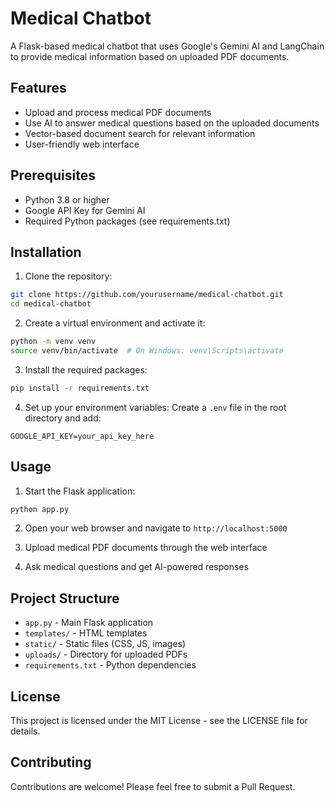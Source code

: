 # Medical Chatbot

A Flask-based medical chatbot that uses Google's Gemini AI and LangChain to provide medical information based on uploaded PDF documents.

## Features

- Upload and process medical PDF documents
- Use AI to answer medical questions based on the uploaded documents
- Vector-based document search for relevant information
- User-friendly web interface

## Prerequisites

- Python 3.8 or higher
- Google API Key for Gemini AI
- Required Python packages (see requirements.txt)

## Installation

1. Clone the repository:
```bash
git clone https://github.com/yourusername/medical-chatbot.git
cd medical-chatbot
```

2. Create a virtual environment and activate it:
```bash
python -m venv venv
source venv/bin/activate  # On Windows: venv\Scripts\activate
```

3. Install the required packages:
```bash
pip install -r requirements.txt
```

4. Set up your environment variables:
Create a `.env` file in the root directory and add:
```
GOOGLE_API_KEY=your_api_key_here
```

## Usage

1. Start the Flask application:
```bash
python app.py
```

2. Open your web browser and navigate to `http://localhost:5000`

3. Upload medical PDF documents through the web interface

4. Ask medical questions and get AI-powered responses

## Project Structure

- `app.py` - Main Flask application
- `templates/` - HTML templates
- `static/` - Static files (CSS, JS, images)
- `uploads/` - Directory for uploaded PDFs
- `requirements.txt` - Python dependencies

## License

This project is licensed under the MIT License - see the LICENSE file for details.

## Contributing

Contributions are welcome! Please feel free to submit a Pull Request.